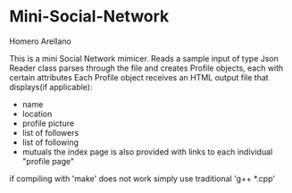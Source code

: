 # Mini-Social-Network
Homero Arellano

This is a mini Social Network mimicer.
Reads a sample input of type Json
Reader class parses through the file and creates Profile objects, each with certain attributes
Each Profile object receives an HTML output file that displays(if applicable):
  - name
  - location
  - profile picture
  - list of followers
  - list of following
  - mutuals
the index page is also provided with links to each individual "profile page"

if compiling with 'make' does not work simply use traditional 'g++ *.cpp'

